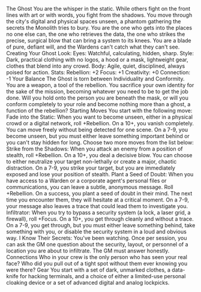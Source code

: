 The Ghost
You are the whisper in the static. While others fight on the front lines with art or with words, you fight from the shadows. You move through the city's digital and physical spaces unseen, a phantom gathering the secrets the Monolith tries to bury. You are the one who gets into the places no one else can, the one who retrieves the data, the one who strikes the precise, surgical blow that can bring a system to its knees. You are a blade of pure, defiant will, and the Wardens can't catch what they can't see.
Creating Your Ghost
Look:
Eyes: Watchful, calculating, hidden, sharp.
Style: Dark, practical clothing with no logos, a hood or a mask, lightweight gear, clothes that blend into any crowd.
Body: Agile, quiet, disciplined, always poised for action.
Stats:
Rebellion: +2
Focus: +1
Creativity: +0
Connection: -1
Your Balance
The Ghost is torn between Individuality and Conformity. You are a weapon, a tool of the rebellion. You sacrifice your own identity for the sake of the mission, becoming whatever you need to be to get the job done. Will you hold onto the person you are beneath the mask, or will you conform completely to your role and become nothing more than a ghost, a function of the rebellion?
Starting Moves
You start with the following move:
Fade into the Static: When you want to become unseen, either in a physical crowd or a digital network, roll +Rebellion. On a 10+, you vanish completely. You can move freely without being detected for one scene. On a 7-9, you become unseen, but you must either leave something important behind or you can't stay hidden for long.
Choose two more moves from the list below:
Strike from the Shadows: When you attack an enemy from a position of stealth, roll +Rebellion. On a 10+, you deal a decisive blow. You can choose to either neutralize your target non-lethally or create a major, chaotic distraction. On a 7-9, you strike your target, but you are immediately exposed and lose your position of stealth.
Plant a Seed of Doubt: When you have access to a Warden or a corporate agent's personal files or communications, you can leave a subtle, anonymous message. Roll +Rebellion. On a success, you plant a seed of doubt in their mind. The next time you encounter them, they will hesitate at a critical moment. On a 7-9, your message also leaves a trace that could lead them to investigate you.
Infiltrator: When you try to bypass a security system (a lock, a laser grid, a firewall), roll +Focus. On a 10+, you get through cleanly and without a trace. On a 7-9, you get through, but you must either leave something behind, take something with you, or disable the security system in a loud and obvious way.
I Know Their Secrets: You've been watching. Once per session, you can ask the GM one question about the security, layout, or personnel of a location you are about to infiltrate. The GM must answer honestly.
Connections
Who in your crew is the only person who has seen your real face?
Who did you pull out of a tight spot without them ever knowing you were there?
Gear
You start with a set of dark, unmarked clothes, a data-knife for hacking terminals, and a choice of either a limited-use personal cloaking device or a set of advanced digital and analog lockpicks.
